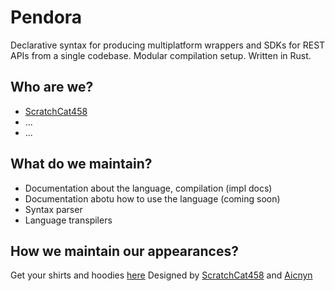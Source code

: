 # Pendora
Declarative syntax for producing multiplatform wrappers and SDKs for REST APIs from a single codebase.
Modular compilation setup. Written in Rust.

## Who are we?
- [ScratchCat458](https://github.com/ScratchCat458)
- ...
- ...

## What do we maintain?
- Documentation about the language, compilation (impl docs)
- Documentation abotu how to use the language (coming soon)
- Syntax parser
- Language transpilers

## How we maintain our appearances?
Get your shirts and hoodies [here](https://www.bonfire.com/pendora-project-geometric/)
Designed by [ScratchCat458](https://github.com/ScratchCat458) and [Aicnyn](https://github.com/Aicnyn)
